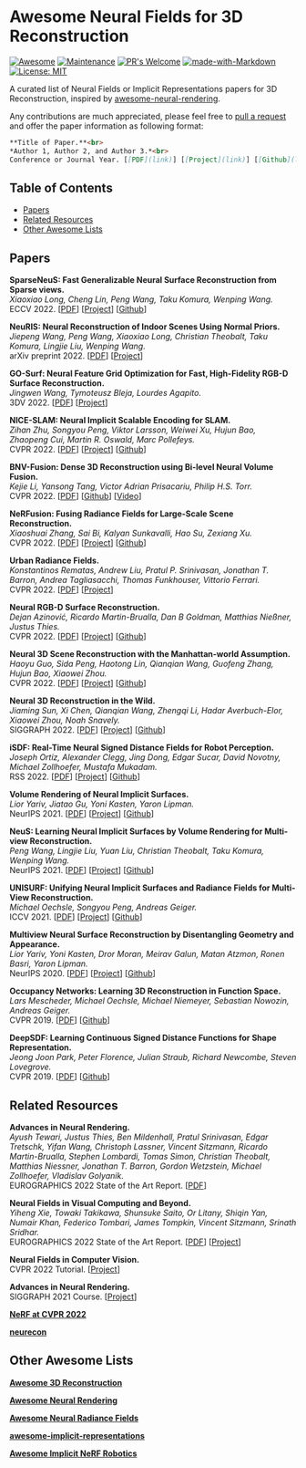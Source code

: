 # Awesome Neural Fields for 3D Reconstruction

[![Awesome](https://cdn.rawgit.com/sindresorhus/awesome/d7305f38d29fed78fa85652e3a63e154dd8e8829/media/badge.svg)](https://github.com/sindresorhus/awesome) [![Maintenance](https://img.shields.io/badge/Maintained%3F-yes-green.svg)](https://GitHub.com/Naereen/StrapDown.js/graphs/commit-activity) [![PR's Welcome](https://img.shields.io/badge/PRs-welcome-brightgreen.svg?style=flat)](http://makeapullrequest.com) [![made-with-Markdown](https://img.shields.io/badge/Made%20with-Markdown-1f425f.svg)](http://commonmark.org) [![License: MIT](https://img.shields.io/badge/License-MIT-yellow.svg)](https://opensource.org/licenses/MIT)

A curated list of Neural Fields or Implicit Representations papers for 3D Reconstruction, inspired by [
awesome-neural-rendering](https://github.com/weihaox/awesome-neural-rendering).

Any contributions are much appreciated, please feel free to [pull a request](https://github.com/imbinwang/awesome-nerf-3d-reconstruction/pulls) and offer the paper information as following format:

``` markdown
**Title of Paper.**<br>
*Author 1, Author 2, and Author 3.*<br>
Conference or Journal Year. [[PDF](link)] [[Project](link)] [[Github](link)] [[Video](link)] [[Data](link)]
```

## Table of Contents</summary>

- [Papers](#papers)
- [Related Resources](#related-resources)
- [Other Awesome Lists](#other-awesome-lists)

## Papers

**SparseNeuS: Fast Generalizable Neural Surface Reconstruction from Sparse views.**<br>
*Xiaoxiao Long, Cheng Lin, Peng Wang, Taku Komura, Wenping Wang.*<br>
ECCV 2022. [[PDF](https://arxiv.org/abs/2206.05737)] [[Project](https://www.xxlong.site/SparseNeuS/)] [[Github](https://github.com/xxlong0/SparseNeuS)]

**NeuRIS: Neural Reconstruction of Indoor Scenes Using Normal Priors.**<br>
*Jiepeng Wang, Peng Wang, Xiaoxiao Long, Christian Theobalt, Taku Komura, Lingjie Liu, Wenping Wang.*<br>
arXiv preprint 2022. [[PDF](https://arxiv.org/abs/2206.13597)] [[Project](https://jiepengwang.github.io/NeuRIS/)]

**GO-Surf: Neural Feature Grid Optimization for Fast, High-Fidelity RGB-D Surface Reconstruction.**<br>
*Jingwen Wang, Tymoteusz Bleja, Lourdes Agapito.*<br>
3DV 2022. [[PDF](https://arxiv.org/abs/2206.14735)] [[Project](https://jingwenwang95.github.io/go_surf/)]

**NICE-SLAM: Neural Implicit Scalable Encoding for SLAM.**<br>
*Zihan Zhu, Songyou Peng, Viktor Larsson, Weiwei Xu, Hujun Bao, Zhaopeng Cui, Martin R. Oswald, Marc Pollefeys.*<br>
CVPR 2022. [[PDF](https://arxiv.org/abs/2112.12130)] [[Project](https://pengsongyou.github.io/nice-slam)] [[Github](https://github.com/cvg/nice-slam)]

**BNV-Fusion: Dense 3D Reconstruction using Bi-level Neural Volume Fusion.**<br>
*Kejie Li, Yansong Tang, Victor Adrian Prisacariu, Philip H.S. Torr.*<br>
CVPR 2022. [[PDF](https://arxiv.org/abs/2204.01139)] [[Github](https://github.com/likojack/bnv_fusion)] [[Video](https://www.youtube.com/watch?v=ptx5vtQ9SvM)]

**NeRFusion: Fusing Radiance Fields for Large-Scale Scene Reconstruction.**<br>
*Xiaoshuai Zhang, Sai Bi, Kalyan Sunkavalli, Hao Su, Zexiang Xu.*<br>
CVPR 2022. [[PDF](https://arxiv.org/abs/2203.11283)] [[Project](https://jetd1.github.io/NeRFusion-Web/)] [[Github](https://github.com/jetd1/NeRFusion)]

**Urban Radiance Fields.**<br>
*Konstantinos Rematas, Andrew Liu, Pratul P. Srinivasan, Jonathan T. Barron, Andrea Tagliasacchi, Thomas Funkhouser, Vittorio Ferrari.*<br>
CVPR 2022. [[PDF](https://arxiv.org/abs/2111.14643)] [[Project](https://urban-radiance-fields.github.io/)]

**Neural RGB-D Surface Reconstruction.**<br>
*Dejan Azinović, Ricardo Martin-Brualla, Dan B Goldman, Matthias Nießner, Justus Thies.*<br>
CVPR 2022. [[PDF](https://arxiv.org/abs/2104.04532)] [[Project](https://dazinovic.github.io/neural-rgbd-surface-reconstruction/)] [[Github](https://github.com/dazinovic/neural-rgbd-surface-reconstruction)]

**Neural 3D Scene Reconstruction with the Manhattan-world Assumption.**<br>
*Haoyu Guo, Sida Peng, Haotong Lin, Qianqian Wang, Guofeng Zhang, Hujun Bao, Xiaowei Zhou.*<br>
CVPR 2022. [[PDF](https://arxiv.org/abs/2205.02836)] [[Project](https://zju3dv.github.io/manhattan_sdf/)] [[Github](https://github.com/zju3dv/manhattan_sdf)]

**Neural 3D Reconstruction in the Wild.**<br>
*Jiaming Sun, Xi Chen, Qianqian Wang, Zhengqi Li, Hadar Averbuch-Elor, Xiaowei Zhou, Noah Snavely.*<br>
SIGGRAPH 2022. [[PDF](https://arxiv.org/abs/2205.12955)] [[Project](https://zju3dv.github.io/neuralrecon-w/)] [[Github](https://github.com/zju3dv/NeuralRecon-W)]

**iSDF: Real-Time Neural Signed Distance Fields for Robot Perception.**<br>
*Joseph Ortiz, Alexander Clegg, Jing Dong, Edgar Sucar, David Novotny, Michael Zollhoefer, Mustafa Mukadam.*<br>
RSS 2022. [[PDF](https://arxiv.org/abs/2204.02296)] [[Project](https://joeaortiz.github.io/iSDF/)] [[Github](https://github.com/facebookresearch/iSDF)]

**Volume Rendering of Neural Implicit Surfaces.**<br>
*Lior Yariv, Jiatao Gu, Yoni Kasten, Yaron Lipman.*<br>
NeurIPS 2021. [[PDF](https://arxiv.org/abs/2106.12052)] [[Project](https://lioryariv.github.io/volsdf/)] [[Github](https://github.com/lioryariv/volsdf)]

**NeuS: Learning Neural Implicit Surfaces by Volume Rendering for Multi-view Reconstruction.**<br>
*Peng Wang, Lingjie Liu, Yuan Liu, Christian Theobalt, Taku Komura, Wenping Wang.*<br>
NeurIPS 2021. [[PDF](https://arxiv.org/abs/2106.10689)] [[Project](https://lingjie0206.github.io/papers/NeuS/index.htm)] [[Github](https://github.com/Totoro97/NeuS)]

**UNISURF: Unifying Neural Implicit Surfaces and Radiance Fields for Multi-View Reconstruction.**<br>
*Michael Oechsle, Songyou Peng, Andreas Geiger.*<br>
ICCV 2021. [[PDF](https://arxiv.org/abs/2104.10078)] [[Project](https://moechsle.github.io/unisurf/)] [[Github](https://github.com/autonomousvision/unisurf)]

**Multiview Neural Surface Reconstruction by Disentangling Geometry and Appearance.**<br>
*Lior Yariv, Yoni Kasten, Dror Moran, Meirav Galun, Matan Atzmon, Ronen Basri, Yaron Lipman.*<br>
NeurIPS 2020. [[PDF](https://arxiv.org/abs/2003.09852)] [[Project](https://lioryariv.github.io/idr/)] [[Github](https://github.com/lioryariv/idr)]

**Occupancy Networks: Learning 3D Reconstruction in Function Space.**<br>
*Lars Mescheder, Michael Oechsle, Michael Niemeyer, Sebastian Nowozin, Andreas Geiger.*<br>
CVPR 2019. [[PDF](https://arxiv.org/abs/1812.03828)] [[Github](https://github.com/autonomousvision/occupancy_networks)]

**DeepSDF: Learning Continuous Signed Distance Functions for Shape Representation.**<br>
*Jeong Joon Park, Peter Florence, Julian Straub, Richard Newcombe, Steven Lovegrove.*<br>
CVPR 2019. [[PDF](https://arxiv.org/abs/1901.05103)] [[Github](https://github.com/facebookresearch/DeepSDF)]

## Related Resources

**Advances in Neural Rendering.**<br>
*Ayush Tewari, Justus Thies, Ben Mildenhall, Pratul Srinivasan, Edgar Tretschk, Yifan Wang, Christoph Lassner, Vincent Sitzmann, Ricardo Martin-Brualla, Stephen Lombardi, Tomas Simon, Christian Theobalt, Matthias Niessner, Jonathan T. Barron, Gordon Wetzstein, Michael Zollhoefer, Vladislav Golyanik.*<br>
EUROGRAPHICS 2022 State of the Art Report. [[PDF](https://arxiv.org/abs/2111.05849)]

**Neural Fields in Visual Computing and Beyond.**<br>
*Yiheng Xie, Towaki Takikawa, Shunsuke Saito, Or Litany, Shiqin Yan, Numair Khan, Federico Tombari, James Tompkin, Vincent Sitzmann, Srinath Sridhar.*<br>
EUROGRAPHICS 2022 State of the Art Report. [[PDF](https://arxiv.org/abs/2111.11426)] [[Project](https://neuralfields.cs.brown.edu/eg22.html)]

**Neural Fields in Computer Vision.**<br>
CVPR 2022 Tutorial. [[Project](https://neuralfields.cs.brown.edu/cvpr22.html)]

**Advances in Neural Rendering.**<br>
SIGGRAPH 2021 Course. [[Project](https://www.neuralrender.com/)]

**[NeRF at CVPR 2022](https://dellaert.github.io/NeRF22/)**

**[neurecon](https://github.com/ventusff/neurecon)**

## Other Awesome Lists

**[Awesome 3D Reconstruction](https://github.com/openMVG/awesome_3DReconstruction_list)**

**[Awesome Neural Rendering](https://github.com/weihaox/awesome-neural-rendering)**

**[Awesome Neural Radiance Fields](https://github.com/yenchenlin/awesome-NeRF)**

**[awesome-implicit-representations](https://github.com/vsitzmann/awesome-implicit-representations)**

**[Awesome Implicit NeRF Robotics](https://github.com/zubair-irshad/Awesome-Implicit-NeRF-Robotics)**
